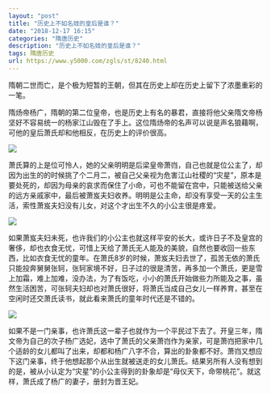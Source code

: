 ```yaml
---
layout: "post"
title: "历史上不如名妓的皇后是谁？"
date: "2018-12-17 16:15"
categories: "隋唐历史"
description: "历史上不如名妓的皇后是谁？"
tags: 隋唐历史
url: https://www.y5000.com/zgls/st/8240.html
---
```






隋朝二世而亡，是个极为短暂的王朝，但其在历史上却在历史上留下了浓墨重彩的一笔。

隋炀帝杨广，隋朝的第二位皇帝，也是历史上有名的暴君，直接将他父亲隋文帝杨坚好不容易统一的杨家江山毁在了手上。这位隋炀帝的名声可以说是声名狼藉啊，可他的皇后萧氏却和他相反，在历史上的评价很高。

![](https://img.y5000.com/uploads/allimg/161226/132P530H-0.jpg)

萧氏算的上是位可怜人，她的父亲明明是后梁皇帝萧岿，自己也就是位公主了，却因为出生的的时候挑了个二月二，被自己父亲视为危害江山社稷的“灾星”，原本是要处死的，却因为母亲的哀求而保住了小命，可也不能留在宫中，只能被送给父亲的远方亲戚家中，最后被萧岌夫妇收养。明明是公主命，却没有享受一天的公主生活，索性萧岌夫妇没有儿女，对这个才出生不久的小公主很是疼爱。

![](https://img.y5000.com/uploads/allimg/161226/132P52949-1.jpg)

如果萧岌夫妇未死，也许我们的小公主也就这样平安的长大，或许日子不及皇宫的奢侈，却也衣食无忧，可惜上天给了萧氏无人能及的美貌，自然也要收回一些东西，比如衣食无忧的童年。在萧氏8岁的时候，萧岌夫妇去世了，孤苦无依的萧氏只能投奔舅舅张轲，张轲家境不好，日子过的很是清苦，再多加一个萧氏，更是雪上加霜，难上加难，没办法，为了有饭吃，小小的萧氏开始做些力所能及之事，虽然生活困苦，可张轲夫妇却也对萧氏很好，将萧氏当成自己女儿一样养育，甚至在空闲时还交萧氏读书，就此看来萧氏的童年时代还是不错的。

![](https://img.y5000.com/uploads/allimg/161226/132P52315-2.jpg)

如果不是一门亲事，也许萧氏这一辈子也就作为一个平民过下去了。开皇三年，隋文帝为自己的次子杨广选妃，选中了萧氏的父亲萧岿作为亲家，可是萧岿把家中几个适龄的女儿都叫了出来，却都和杨广八字不合，算出的卦象都不好。萧岿又想应下这门亲事，终于他想起那个从出生就被送走的女儿萧氏。结果另所有人没有想到的是，被从小认定为“灾星”的小公主得到的卦象却是“母仪天下，命带桃花”。就这样，萧氏成了杨广的妻子，册封为晋王妃。
